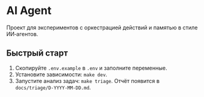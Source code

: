 # AI Agent

Проект для экспериментов с оркестрацией действий и памятью в стиле ИИ‑агентов.

## Быстрый старт

1. Скопируйте `.env.example` в `.env` и заполните переменные.
2. Установите зависимости: `make dev`.
3. Запустите анализ задач: `make triage`. Отчёт появится в `docs/triage/D-YYYY-MM-DD.md`.
